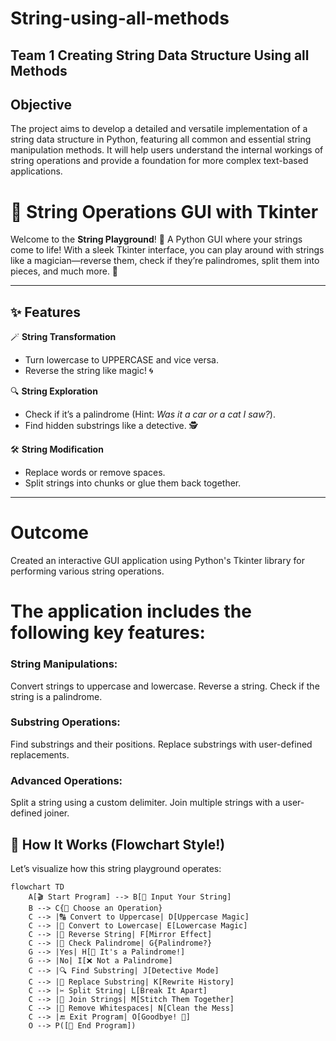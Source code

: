 # String-using-all-methods
## Team 1 Creating String Data Structure Using all Methods
## Objective
The project aims to develop a detailed and versatile implementation of a string data structure in Python, featuring all common and essential string manipulation methods. It will help users understand the internal workings of string operations and provide a foundation for more complex text-based applications.


# 🎉 String Operations GUI with Tkinter 

Welcome to the **String Playground**! 🎢 A Python GUI where your strings come to life! With a sleek Tkinter interface, you can play around with strings like a magician—reverse them, check if they’re palindromes, split them into pieces, and much more. 🚀

---

## ✨ Features

🪄 **String Transformation**
- Turn lowercase to UPPERCASE and vice versa.  
- Reverse the string like magic! 🌀  

🔍 **String Exploration**
- Check if it’s a palindrome (Hint: *Was it a car or a cat I saw?*).  
- Find hidden substrings like a detective. 🕵️  

🛠️ **String Modification**
- Replace words or remove spaces.  
- Split strings into chunks or glue them back together.  

---
# Outcome
Created an interactive GUI application using Python's Tkinter library for performing various string operations.
# The application includes the following key features:
### String Manipulations:
 Convert strings to uppercase and lowercase.
 Reverse a string.
 Check if the string is a palindrome.
### Substring Operations:
 Find substrings and their positions.
 Replace substrings with user-defined replacements.
### Advanced Operations:
 Split a string using a custom delimiter.
 Join multiple strings with a user-defined joiner.

## 🧩 How It Works (Flowchart Style!)
Let’s visualize how this string playground operates:

```mermaid
flowchart TD
    A[🎬 Start Program] --> B[💬 Input Your String]
    B --> C{🤔 Choose an Operation}
    C --> |🔠 Convert to Uppercase| D[Uppercase Magic]
    C --> |🔡 Convert to Lowercase| E[Lowercase Magic]
    C --> |🔄 Reverse String| F[Mirror Effect]
    C --> |👀 Check Palindrome| G{Palindrome?}
    G --> |Yes| H[🎉 It's a Palindrome!]
    G --> |No| I[❌ Not a Palindrome]
    C --> |🔍 Find Substring| J[Detective Mode]
    C --> |📝 Replace Substring| K[Rewrite History]
    C --> |✂️ Split String| L[Break It Apart]
    C --> |🧵 Join Strings| M[Stitch Them Together]
    C --> |🧹 Remove Whitespaces| N[Clean the Mess]
    C --> |🔚 Exit Program| O[Goodbye! 👋]
    O --> P([🎈 End Program])


